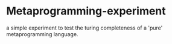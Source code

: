 # Metaprogramming-experiment
a simple experiment to test the turing completeness of a 'pure' metaprogramming language.
